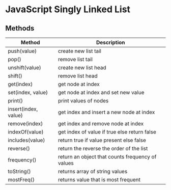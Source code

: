 # JavaScript Singly Linked List

## Methods

| Method               | Description                                      |
| -------------------- | ------------------------------------------------ |
| push(value)          | create new list tail                             |
| pop()                | remove list tail                                 |
| unshift(value)       | create new list head                             |
| shift()              | remove list head                                 |
| get(index)           | get node at index                                |
| set(index, value)    | get node at index and set new value              |
| print()              | print values of nodes                            |
| insert(index, value) | get index and insert a new node at index         |
| remove(index)        | get index and remove node at index               |
| indexOf(value)       | get index of value if true else return false     |
| includes(value)      | return true if value present else false          |
| reverse()            | return the reverse the order of the list         |
| frequency()          | return an object that counts frequency of values |
| toString()           | returns array of string values                   |
| mostFreq()           | returns value that is most frequent              |
